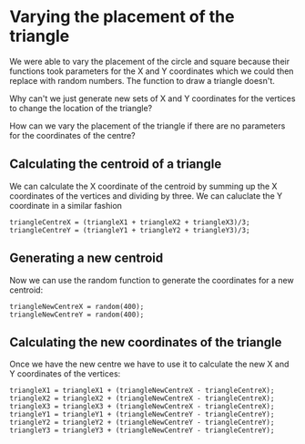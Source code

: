 # Varying the placement of the triangle

We were able to vary the placement of the circle and square because their functions
took parameters for the X and Y coordinates which we could then replace with random numbers. The function to draw a triangle doesn't.

Why can't we just generate new sets of X and Y coordinates for the vertices
to change the location of the triangle?

How can we vary the placement of the triangle if there are no parameters for
the coordinates of the centre?

## Calculating the centroid of a triangle

We can calculate the X coordinate of the centroid by
summing up the X coordinates of the vertices and dividing by three.
We can caluclate the Y coordinate in a similar fashion

    triangleCentreX = (triangleX1 + triangleX2 + triangleX3)/3;
    triangleCentreY = (triangleY1 + triangleY2 + triangleY3)/3;

## Generating a new centroid

Now we can use the random function to generate the coordinates for a new centroid:

    triangleNewCentreX = random(400);
    triangleNewCentreY = random(400);

## Calculating the new coordinates of the triangle

Once we have the new centre we have to use it to calculate
the new X and Y coordinates of the vertices:

    triangleX1 = triangleX1 + (triangleNewCentreX - triangleCentreX);
    triangleX2 = triangleX2 + (triangleNewCentreX - triangleCentreX);
    triangleX3 = triangleX3 + (triangleNewCentreX - triangleCentreX);
    triangleY1 = triangleY1 + (triangleNewCentreY - triangleCentreY);
    triangleY2 = triangleY2 + (triangleNewCentreY - triangleCentreY);
    triangleY3 = triangleY3 + (triangleNewCentreY - triangleCentreY);
